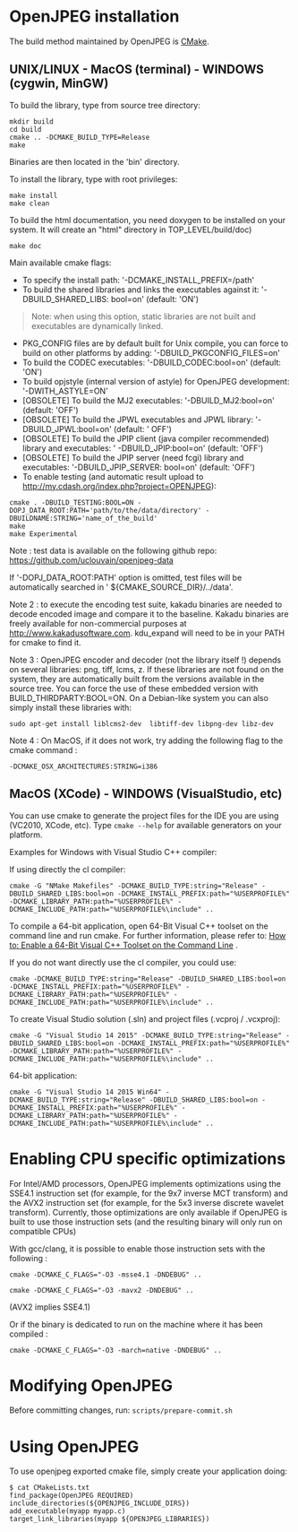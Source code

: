 # OpenJPEG installation

The build method maintained by OpenJPEG is [CMake](https://cmake.org/).

## UNIX/LINUX - MacOS (terminal) - WINDOWS (cygwin, MinGW)

To build the library, type from source tree directory:

```
mkdir build
cd build
cmake .. -DCMAKE_BUILD_TYPE=Release
make
```

Binaries are then located in the 'bin' directory.

To install the library, type with root privileges:

```
make install
make clean
```

To build the html documentation, you need doxygen to be installed on your system.
It will create an "html" directory in TOP\_LEVEL/build/doc)

```
make doc
```

Main available cmake flags:

* To specify the install path: '-DCMAKE\_INSTALL\_PREFIX=/path'
* To build the shared libraries and links the executables against it: '-DBUILD\_SHARED\_LIBS:
  bool=on' (default: 'ON')

> Note: when using this option, static libraries are not built and executables are dynamically
> linked.

* PKG_CONFIG files are by default built for Unix compile, you can force to build on other platforms
  by adding: '-DBUILD_PKGCONFIG_FILES=on'
* To build the CODEC executables: '-DBUILD\_CODEC:bool=on' (default: 'ON')
* To build opjstyle (internal version of astyle) for OpenJPEG development: '-DWITH_ASTYLE=ON'
* [OBSOLETE] To build the MJ2 executables: '-DBUILD\_MJ2:bool=on' (default: 'OFF')
* [OBSOLETE] To build the JPWL executables and JPWL library: '-DBUILD\_JPWL:bool=on' (default: '
  OFF')
* [OBSOLETE] To build the JPIP client (java compiler recommended) library and executables: '
  -DBUILD\_JPIP:bool=on' (default: 'OFF')
* [OBSOLETE] To build the JPIP server (need fcgi) library and executables: '-DBUILD\_JPIP\_SERVER:
  bool=on' (default: 'OFF')
* To enable testing (and automatic result upload to http://my.cdash.org/index.php?project=OPENJPEG):

```
cmake . -DBUILD_TESTING:BOOL=ON -DOPJ_DATA_ROOT:PATH='path/to/the/data/directory' -DBUILDNAME:STRING='name_of_the_build'
make
make Experimental
```

Note : test data is available on the following github
repo: https://github.com/uclouvain/openjpeg-data

If '-DOPJ\_DATA\_ROOT:PATH' option is omitted, test files will be automatically searched in '
${CMAKE\_SOURCE\_DIR}/../data'.

Note 2 : to execute the encoding test suite, kakadu binaries are needed to decode encoded image and
compare it to the baseline. Kakadu binaries are freely available for non-commercial purposes
at http://www.kakadusoftware.com. kdu\_expand will need to be in your PATH for cmake to find it.

Note 3 : OpenJPEG encoder and decoder (not the library itself !) depends on several libraries: png,
tiff, lcms, z. If these libraries are not found on the system, they are automatically built from the
versions available in the source tree. You can force the use of these embedded version with
BUILD\_THIRDPARTY:BOOL=ON. On a Debian-like system you can also simply install these libraries with:

```
sudo apt-get install liblcms2-dev  libtiff-dev libpng-dev libz-dev
```

Note 4 : On MacOS, if it does not work, try adding the following flag to the cmake command :

```
-DCMAKE_OSX_ARCHITECTURES:STRING=i386
```

## MacOS (XCode) - WINDOWS (VisualStudio, etc)

You can use cmake to generate the project files for the IDE you are using (VC2010, XCode, etc).
Type `cmake --help` for available generators on your platform.

Examples for Windows with Visual Studio C++ compiler:

If using directly the cl compiler:

```
cmake -G "NMake Makefiles" -DCMAKE_BUILD_TYPE:string="Release" -DBUILD_SHARED_LIBS:bool=on -DCMAKE_INSTALL_PREFIX:path="%USERPROFILE%" -DCMAKE_LIBRARY_PATH:path="%USERPROFILE%" -DCMAKE_INCLUDE_PATH:path="%USERPROFILE%\include" ..
```

To compile a 64-bit application, open 64-Bit Visual C\+\+ toolset on the command line and run cmake.
For further information, please refer
to: [How to: Enable a 64-Bit Visual C\+\+ Toolset on the Command Line](https://msdn.microsoft.com/en-us/library/x4d2c09s.aspx)
.

If you do not want directly use the cl compiler, you could use:

```
cmake -DCMAKE_BUILD_TYPE:string="Release" -DBUILD_SHARED_LIBS:bool=on -DCMAKE_INSTALL_PREFIX:path="%USERPROFILE%" -DCMAKE_LIBRARY_PATH:path="%USERPROFILE%" -DCMAKE_INCLUDE_PATH:path="%USERPROFILE%\include" ..
```

To create Visual Studio solution (.sln) and project files (.vcproj / .vcxproj):

```
cmake -G "Visual Studio 14 2015" -DCMAKE_BUILD_TYPE:string="Release" -DBUILD_SHARED_LIBS:bool=on -DCMAKE_INSTALL_PREFIX:path="%USERPROFILE%" -DCMAKE_LIBRARY_PATH:path="%USERPROFILE%" -DCMAKE_INCLUDE_PATH:path="%USERPROFILE%\include" ..
```

64-bit application:

```
cmake -G "Visual Studio 14 2015 Win64" -DCMAKE_BUILD_TYPE:string="Release" -DBUILD_SHARED_LIBS:bool=on -DCMAKE_INSTALL_PREFIX:path="%USERPROFILE%" -DCMAKE_LIBRARY_PATH:path="%USERPROFILE%" -DCMAKE_INCLUDE_PATH:path="%USERPROFILE%\include" ..
```

# Enabling CPU specific optimizations

For Intel/AMD processors, OpenJPEG implements optimizations using the SSE4.1
instruction set (for example, for the 9x7 inverse MCT transform) and the AVX2
instruction set (for example, for the 5x3 inverse discrete wavelet transform).
Currently, those optimizations are only available if OpenJPEG is built to
use those instruction sets (and the resulting binary will only run on compatible
CPUs)

With gcc/clang, it is possible to enable those instruction sets with the following :

```
cmake -DCMAKE_C_FLAGS="-O3 -msse4.1 -DNDEBUG" ..
```

```
cmake -DCMAKE_C_FLAGS="-O3 -mavx2 -DNDEBUG" ..
```

(AVX2 implies SSE4.1)

Or if the binary is dedicated to run on the machine where it has
been compiled :

```
cmake -DCMAKE_C_FLAGS="-O3 -march=native -DNDEBUG" ..
```

# Modifying OpenJPEG

Before committing changes, run:
```scripts/prepare-commit.sh```

# Using OpenJPEG

To use openjpeg exported cmake file, simply create your application doing:

```
$ cat CMakeLists.txt
find_package(OpenJPEG REQUIRED)
include_directories(${OPENJPEG_INCLUDE_DIRS})
add_executable(myapp myapp.c)
target_link_libraries(myapp ${OPENJPEG_LIBRARIES})
```
